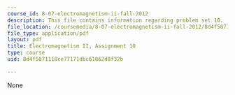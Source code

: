 ```yaml
---
course_id: 8-07-electromagnetism-ii-fall-2012
description: This file contains information regarding problem set 10.
file_location: /coursemedia/8-07-electromagnetism-ii-fall-2012/8d4f5871118ce77171dbc61862d8f32b_MIT8_07F12_pset10.pdf
file_type: application/pdf
layout: pdf
title: Electromagnetism II, Assignment 10
type: course
uid: 8d4f5871118ce77171dbc61862d8f32b

---
```

None